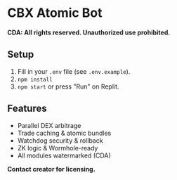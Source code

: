 # CBX Atomic Bot

**CDA: All rights reserved. Unauthorized use prohibited.**

## Setup

1. Fill in your `.env` file (see `.env.example`).
2. `npm install`
3. `npm start` or press "Run" on Replit.

## Features

- Parallel DEX arbitrage
- Trade caching & atomic bundles
- Watchdog security & rollback
- ZK logic & Wormhole-ready
- All modules watermarked (CDA)

**Contact creator for licensing.**
